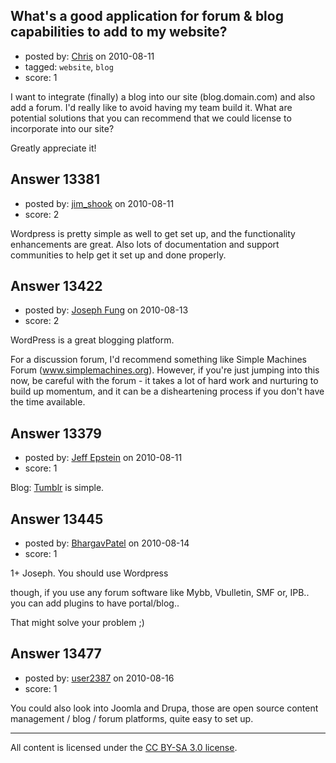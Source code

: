 ## What's a good application for forum & blog capabilities to add to my website?

- posted by: [Chris](https://stackexchange.com/users/-1/412-chris) on 2010-08-11
- tagged: `website`, `blog`
- score: 1

I want to integrate (finally) a blog into our site (blog.domain.com) and also add a forum. I'd really like to avoid having my team build it. What are potential solutions that you can recommend that we could license to incorporate into our site?

Greatly appreciate it!


## Answer 13381

- posted by: [jim_shook](https://stackexchange.com/users/-1/3477-jim-shook) on 2010-08-11
- score: 2

Wordpress is pretty simple as well to get set up, and the functionality enhancements are great. Also lots of documentation and support communities to help get it set up and done properly. 


## Answer 13422

- posted by: [Joseph Fung](https://stackexchange.com/users/-1/1669-joseph-fung) on 2010-08-13
- score: 2

WordPress is a great blogging platform.

For a discussion forum, I'd recommend something like Simple Machines Forum (www.simplemachines.org). However, if you're just jumping into this now, be careful with the forum - it takes a lot of hard work and nurturing to build up momentum, and it can be a disheartening process if you don't have the time available.


## Answer 13379

- posted by: [Jeff Epstein](https://stackexchange.com/users/-1/3666-jeff-epstein) on 2010-08-11
- score: 1

<p>Blog: <a href="http://tumblr.com" rel="nofollow">Tumblr</a> is simple.</p>



## Answer 13445

- posted by: [BhargavPatel](https://stackexchange.com/users/-1/3998-bhargavpatel) on 2010-08-14
- score: 1

1+ Joseph. You should use Wordpress

though, if you use any forum software like Mybb, Vbulletin, SMF or, IPB.. you can add plugins to have portal/blog..

That might solve your problem ;)


## Answer 13477

- posted by: [user2387](https://stackexchange.com/users/-1/2387-user2387) on 2010-08-16
- score: 1

You could also look into Joomla and Drupa, those are open source content management / blog / forum platforms, quite easy to set up.



---

All content is licensed under the [CC BY-SA 3.0 license](https://creativecommons.org/licenses/by-sa/3.0/).
